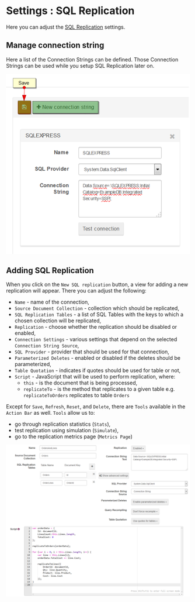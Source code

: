 # Settings : SQL Replication

Here you can adjust the [SQL Replication]() settings.

## Manage connection string

Here a list of the Connection Strings can be defined. Those Connection Strings can be used while you setup SQL Replication later on.

![Figure 1. Settings. SQL Replication.](images/settings-sql_replication-1.png)

## Adding SQL Replication

When you click on the `New SQL replication` button, a view for adding a new replication will appear. There you can adjust the following:

- `Name` - name of the connection,
- `Source Document Collection` - collection which should be replicated,
- `SQL Replication Tables` - a list of SQL Tables with the keys to which a chosen collection will be replicated,
- `Replication` - choose whether the replication should be disabled or enabled,
- `Connection Settings` - various settings that depend on the selected `Connection String Source`,
- `SQL Provider` - provider that should be used for that connection,
- `Parameterized Deletes` - enabled or disabled if the deletes should be parameterized,
- `Table Quotation` - indicates if quotes should be used for table or not,
- `Script` - JavaScript that will be used to perform replication, where:
	- `this` - is the document that is being processed,
	- `replicateTo` - is the method that replicates to a given table e.g. `replicateToOrders` replicates to table `Orders`
	
Except for `Save`, `Refresh`, `Reset`, and `Delete`, there are `Tools` available in the `Action Bar` as well. `Tools` allow us to:

- go through replication statistics (`Stats`),
- test replication using simulation (`Simulate`),
- go to the replication metrics page (`Metrics Page`)

![Figure 2. Settings. Adding SQL Replication.](images/settings-sql_replication-2.png)